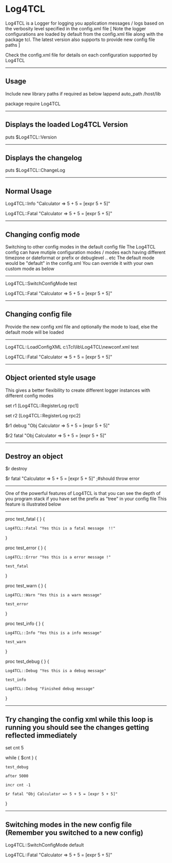 Log4TCL
=======

Log4TCL is a Logger for logging you application messages / logs
based on the verbosity level specified in the config.xml file
[ Note the logger configurations are loaded by default from the config.xml 
  file along with the package tcl. 
  The latest version also supports to provide new config file paths ]

Check the config.xml file for details on each configuration supported
by Log4TCL

--------------------------------------------------------------------------------
Usage
--------------------------------------------------------------------------------
Include new library paths if required as below
lappend auto_path /host/lib

package require Log4TCL

--------------------------------------------------------------------------------
Displays the loaded Log4TCL Version
--------------------------------------------------------------------------------
puts $Log4TCL::Version

--------------------------------------------------------------------------------
Displays the changelog
--------------------------------------------------------------------------------
puts $Log4TCL::ChangeLog

--------------------------------------------------------------------------------
Normal Usage
--------------------------------------------------------------------------------
Log4TCL::Info "Calculator => 5 + 5 = [expr 5 + 5]"

Log4TCL::Fatal "Calculator => 5 + 5 = [expr 5 + 5]"

--------------------------------------------------------------------------------
Changing config mode
--------------------------------------------------------------------------------
Switching to other config modes in the default config file
The Log4TCL config can have mutiple configuration modes / modes each
having different timezone or dateformat or prefix or debuglevel .. etc
The default mode would be "default" in the config.xml
You can override it with your own custom mode as below

--------------------------------------------------------------------------------
Log4TCL::SwitchConfigMode test

Log4TCL::Fatal "Calculator => 5 + 5 = [expr 5 + 5]"

--------------------------------------------------------------------------------
Changing config file
--------------------------------------------------------------------------------
Provide the new config xml file and optionally the mode to load, else 
the default mode will be loaded

--------------------------------------------------------------------------------
Log4TCL::LoadConfigXML c:\\Tcl\\lib\\Log4TCL\\newconf.xml test

Log4TCL::Fatal "Calculator => 5 + 5 = [expr 5 + 5]"

--------------------------------------------------------------------------------
Object oriented style usage
--------------------------------------------------------------------------------

This gives a better flexibility to create different logger instances
with different config modes

set r1 [Log4TCL::RegisterLog rpc1]

set r2 [Log4TCL::RegisterLog rpc2]

$r1 debug "Obj Calculator => 5 + 5 = [expr 5 + 5]"

$r2 fatal "Obj Calculator => 5 + 5 = [expr 5 + 5]"

--------------------------------------------------------------------------------
Destroy an object
--------------------------------------------------------------------------------
$r destroy

$r fatal "Calculator => 5 + 5 = [expr 5 + 5]" ;#should throw error

--------------------------------------------------------------------------------
One of the powerful features of Log4TCL is that you can see the depth of
you program stack if you have set the prefix as "tree" in your config file
This feature is illustrated below

--------------------------------------------------------------------------------

proc test_fatal { } {

    Log4TCL::Fatal "Yes this is a fatal message  !!"
    
}

proc test_error { } {

    Log4TCL::Error "Yes this is a error message !"
    
    test_fatal
    
}

proc test_warn { } {

    Log4TCL::Warn "Yes this is a warn message"
    
    test_error
    
}

proc test_info { } {

    Log4TCL::Info "Yes this is a info message"
    
    test_warn
    
}

proc test_debug { } {
    
    Log4TCL::Debug "Yes this is a debug message"    
    
    test_info
    
    Log4TCL::Debug "Finished debug message" 
    
}

--------------------------------------------------------------------------------
Try changing the config xml while this loop is running 
you should see the changes getting reflected immediately
--------------------------------------------------------------------------------
set cnt 5

while { $cnt } {

    test_debug
    
    after 5000
    
    incr cnt -1
    
    $r fatal "Obj Calculator => 5 + 5 = [expr 5 + 5]"
    
}

--------------------------------------------------------------------------------
Switching modes in the new config file (Remember you switched to a new config)
--------------------------------------------------------------------------------
Log4TCL::SwitchConfigMode default

Log4TCL::Fatal "Calculator => 5 + 5 = [expr 5 + 5]"
